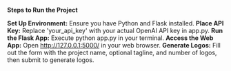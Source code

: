 **Steps to Run the Project**


**Set Up Environment:** Ensure you have Python and Flask installed.
**Place API Key:** Replace 'your_api_key' with your actual OpenAI API key in app.py.
**Run the Flask App:** Execute python app.py in your terminal.
**Access the Web App:** Open http://127.0.0.1:5000/ in your web browser.
**Generate Logos:** Fill out the form with the project name, optional tagline, and number of logos, then submit to generate logos.
